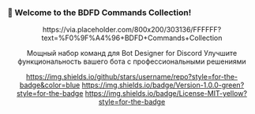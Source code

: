 ### 🎉 Welcome to the BDFD Commands Collection!

<div align="center">
https://via.placeholder.com/800x200/303136/FFFFFF?text=%F0%9F%A4%96+BDFD+Commands+Collection

Мощный набор команд для Bot Designer for Discord
Улучшите функциональность вашего бота с профессиональными решениями

https://img.shields.io/github/stars/username/repo?style=for-the-badge&color=blue
https://img.shields.io/badge/Version-1.0.0-green?style=for-the-badge
https://img.shields.io/badge/License-MIT-yellow?style=for-the-badge

</div>
